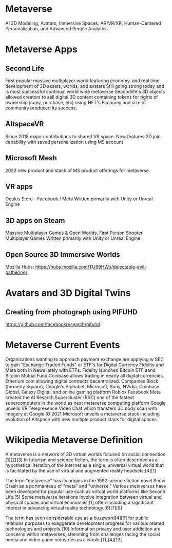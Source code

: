# Metaverse
AI 3D Modeling, Avatars, Immersive Spaces, AR/VR/XR, Human-Centered Personalization, and Advanced People Analytics

# Metaverse Apps

## Second Life
First popular massive multiplayer world featuring economy, and real time development of 3D assets, worlds, and avatars
Still going strong today and is most successful continual world wide metaverse
Secondlife's 3D objects allowed creators to sell digital 3D content containing tokens for rights of ownership (copy, purchase, etc) using NFT's
Economy and size of community produced its success.

## AltspaceVR
Since 2018 major contributions to shared VR space.  Now features 2D join capability with saved personalization using MS account

## Microsoft Mesh
2022 new product and stack of MS product offerings for metaverse.

## VR apps
Oculus Store - Facebook / Meta
Written primarily with Unity or Unreal Engine

## 3D apps on Steam
Massive Multiplayer Games & Open Worlds, First Person Shooter Multiplayer Games
Written primarily with Unity or Unreal Engine

## Open Source 3D Immersive Worlds
Mozilla Hubs:  https://hubs.mozilla.com/TU99HWo/delectable-evil-gathering/



# Avatars and 3D Digital Twins
## Creating from photograph using PIFUHD
https://github.com/facebookresearch/pifuhd


# Metaverse Current Events
Organizations wanting to approach payment exchange are applying w SEC to gain "Exchange Traded Funds" or ETF's for Digital Currency
Fidelity and Meta both in News lately with ETFs.  Fidelity launched Bitcoin ETF aand Bitcoin Mutual Fund
Coinbase allows trading in nearly all digital currencies.  Etherium coin allowing digital contracts decentralized.
Companies Block (formerly Square), Google's Alphabet, Microsoft, Sony, NVidia, Coinbase Global, Galaxy Digital, and online gaming platform Roblox
Facebook Meta created the AI Resarch Supercluster (RSC) one of the fastest supercomputers in the world as next metaverse computing platform
Google unveils VR Telepresence Video Chat which transfers 3D body scan with imagery at Google IO 2021
Microsoft unveils a metaverse stack including evolution of Altspace with new multiple product stack for digital spaces


# Wikipedia Metaverse Definition
A metaverse is a network of 3D virtual worlds focused on social connection.[1][2][3] In futurism and science fiction, the term is often described as a hypothetical iteration of the Internet as a single, universal virtual world that is facilitated by the use of virtual and augmented reality headsets.[4][1]

The term "metaverse" has its origins in the 1992 science fiction novel Snow Crash as a portmanteau of "meta" and "universe." Various metaverses have been developed for popular use such as virtual world platforms like Second Life.[5] Some metaverse iterations involve integration between virtual and physical spaces and virtual economies,[1] often including a significant interest in advancing virtual reality technology.[6][7][8]

The term has seen considerable use as a buzzword[4][9] for public relations purposes to exaggerate development progress for various related technologies and projects.[10] Information privacy and user addiction are concerns within metaverses, stemming from challenges facing the social media and video game industries as a whole.[11][4][12]





